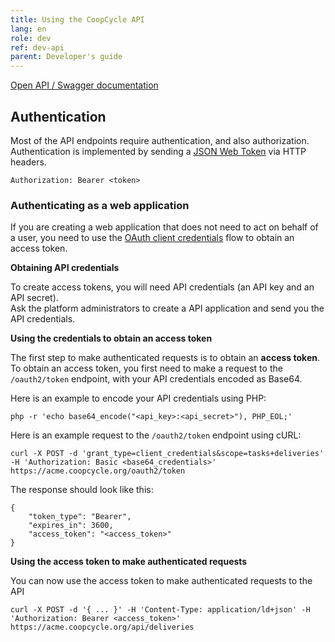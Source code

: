 ```yaml
---
title: Using the CoopCycle API
lang: en
role: dev
ref: dev-api
parent: Developer's guide
---
```


[Open API / Swagger documentation](https://demo.coopcycle.org/api/docs)

## Authentication

Most of the API endpoints require authentication, and also authorization.
<br>
Authentication is implemented by sending a [JSON Web Token](https://jwt.io/introduction/) via HTTP headers.

```
Authorization: Bearer <token>
```

### Authenticating as a web application

If you are creating a web application that does not need to act on behalf of a user, you need to use the [OAuth client credentials](https://oauth.net/2/grant-types/client-credentials/) flow to obtain an access token.

**Obtaining API credentials**

To create access tokens, you will need API credentials (an API key and an API secret).
<br>
Ask the platform administrators to create a API application and send you the API credentials.

**Using the credentials to obtain an access token**

The first step to make authenticated requests is to obtain an **access token**.
<br>
To obtain an access token, you first need to make a request to the `/oauth2/token` endpoint,
with your API credentials encoded as Base64.

Here is an example to encode your API credentials using PHP:

```
php -r 'echo base64_encode("<api_key>:<api_secret>"), PHP_EOL;'
```

Here is an example request to the `/oauth2/token` endpoint using cURL:

```
curl -X POST -d 'grant_type=client_credentials&scope=tasks+deliveries' -H 'Authorization: Basic <base64_credentials>' https://acme.coopcycle.org/oauth2/token
```

The response should look like this:

```
{
    "token_type": "Bearer",
    "expires_in": 3600,
    "access_token": "<access_token>"
}
```

**Using the access token to make authenticated requests**

You can now use the access token to make authenticated requests to the API

```
curl -X POST -d '{ ... }' -H 'Content-Type: application/ld+json' -H 'Authorization: Bearer <access_token>' https://acme.coopcycle.org/api/deliveries
```
